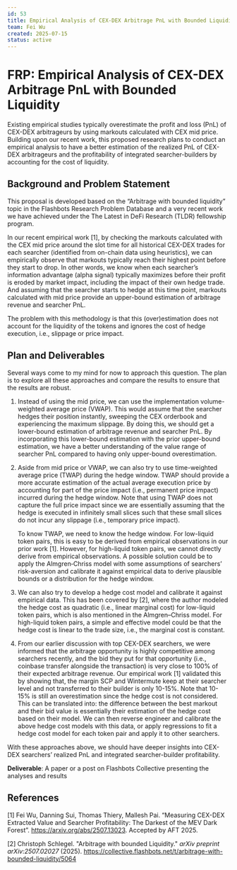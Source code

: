 ```yaml
---
id: 53
title: Empirical Analysis of CEX-DEX Arbitrage PnL with Bounded Liquidity
team: Fei Wu
created: 2025-07-15
status: active
---
```


# FRP: Empirical Analysis of CEX-DEX Arbitrage PnL with Bounded Liquidity

Existing empirical studies typically overestimate the profit and loss (PnL) of CEX-DEX arbitrageurs by using markouts calculated with CEX mid price. Building upon our recent work, this proposed research plans to conduct an empirical analysis to have a better estimation of the realized PnL of CEX-DEX arbitrageurs and the profitability of integrated searcher-builders by accounting for the cost of liquidity.

## Background and Problem Statement
This proposal is developed based on the “Arbitrage with bounded liquidity” topic in the Flashbots Research Problem Database and a very recent work we have achieved under the The Latest in DeFi Research (TLDR) fellowship program.

In our recent empirical work [1], by checking the markouts calculated with the CEX mid price around the slot time for all historical CEX-DEX trades for each searcher (identified from on-chain data using heuristics), we can empirically observe that markouts typically reach their highest point before they start to drop. In other words, we know when each searcher’s information advantage (alpha signal) typically maximizes before their profit is eroded by market impact, including the impact of their own hedge trade. And assuming that the searcher starts to hedge at this time point, markouts calculated with mid price provide an upper-bound estimation of arbitrage revenue and searcher PnL.

The problem with this methodology is that this (over)estimation does not account for the liquidity of the tokens and ignores the cost of hedge execution, i.e., slippage or price impact.

## Plan and Deliverables
Several ways come to my mind for now to approach this question. The plan is to explore all these approaches and compare the results to ensure that the results are robust.

1. Instead of using the mid price, we can use the implementation volume-weighted average price (VWAP). This would assume that the searcher hedges their position instantly, sweeping the CEX orderbook and experiencing the maximum slippage. By doing this, we should get a lower-bound estimation of arbitrage revenue and searcher PnL. By incorporating this lower-bound estimation with the prior upper-bound estimation, we have a better understanding of the value range of searcher PnL compared to having only upper-bound overestimation.
2. Aside from mid price or VWAP, we can also try to use time-weighted average price (TWAP) during the hedge window. TWAP should provide a more accurate estimation of the actual average execution price by accounting for part of the price impact (i.e., permanent price impact) incurred during the hedge window. Note that using TWAP does not capture the full price impact since we are essentially assuming that the hedge is executed in infinitely small slices such that these small slices do not incur any slippage (i.e., temporary price impact).
    
    To know TWAP, we need to know the hedge window. For low-liquid token pairs, this is easy to be derived from empirical observations in our prior work [1]. However, for high-liquid token pairs, we cannot directly derive from empirical observations. A possible solution could be to apply the Almgren‑Chriss model with some assumptions of searchers’ risk-aversion and calibrate it against empirical data to derive plausible bounds or a distribution for the hedge window.
    
3. We can also try to develop a hedge cost model and calibrate it against empirical data. This has been covered by [2], where the author modeled the hedge cost as quadratic (i.e., linear marginal cost) for low-liquid token pairs, which is also mentioned in the Almgren–Chriss model. For high-liquid token pairs, a simple and effective model could be that the hedge cost is linear to the trade size, i.e., the marginal cost is constant.
4. From our earlier discussion with top CEX-DEX searchers, we were informed that the arbitrage opportunity is highly competitive among searchers recently, and the bid they put for that opportunity (i.e., coinbase transfer alongside the transaction) is very close to 100% of their expected arbitrage revenue. Our empirical work [1] validated this by showing that, the margin SCP and Wintermute keep at their searcher level and not transferred to their builder is only 10-15%. Note that 10-15% is still an overestimation since the hedge cost is not considered. This can be translated into: the difference between the best markout and their bid value is essentially their estimation of the hedge cost based on their model. We can then reverse engineer and calibrate the above hedge cost models with this data, or apply regressions to fit a hedge cost model for each token pair and apply it to other searchers. 

With these approaches above, we should have deeper insights into CEX-DEX searchers’ realized PnL and integrated searcher-builder profitability.

**Deliverable**: A paper or a post on Flashbots Collective presenting the analyses and results

## References
[1] Fei Wu, Danning Sui, Thomas Thiery, Mallesh Pai. “Measuring CEX-DEX Extracted Value and Searcher Profitability: The Darkest of the MEV Dark Forest”. https://arxiv.org/abs/2507.13023. Accepted by AFT 2025.

[2] Christoph Schlegel. "Arbitrage with bounded Liquidity." *arXiv preprint arXiv:2507.02027* (2025). https://collective.flashbots.net/t/arbitrage-with-bounded-liquidity/5064
